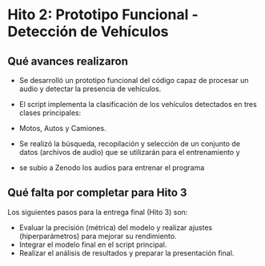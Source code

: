 # Hito 2: Prototipo Funcional - Detección de Vehículos

## Qué avances realizaron

* Se desarrolló un prototipo funcional del código capaz de procesar un audio y detectar la presencia de vehículos.
* El script implementa la clasificación de los vehículos detectados en tres clases principales:
* Motos, Autos y Camiones.

* Se realizó la búsqueda, recopilación y selección de un conjunto de datos (archivos de audio) que se utilizarán para el entrenamiento y
* se subio a Zenodo los audios para entrenar el programa

## Qué falta por completar para Hito 3

Los siguientes pasos para la entrega final (Hito 3) son:

* Evaluar la precisión (métrica) del modelo y realizar ajustes (hiperparámetros) para mejorar su rendimiento.
* Integrar el modelo final en el script principal.
* Realizar el análisis de resultados y preparar la presentación final.

